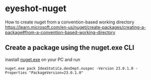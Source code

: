 # eyeshot-nuget

How to create nuget from a convention-based working directory
https://learn.microsoft.com/en-us/nuget/create-packages/creating-a-package#from-a-convention-based-working-directory


## Create a package using the nuget.exe CLI

inastall [nuget.exe](https://www.nuget.org/downloads) on your PC and run 

```
nuget.exe pack IdeaStatiCa.devDept.nuspec -Version 23.0.1.0 -Properties "PackageVersion=23.0.1.0"
```
